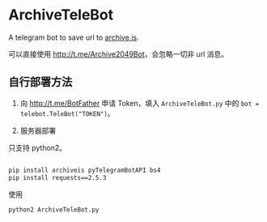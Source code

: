 # ArchiveTeleBot
A telegram bot to save url to [archive.is](https://archive.is/).

可以直接使用 <http://t.me/Archive2049Bot>，会忽略一切非 url 消息。

## 自行部署方法

1. 向 <http://t.me/BotFather> 申请 Token，填入 `ArchiveTeleBot.py` 中的 `bot = telebot.TeleBot("TOKEN")`。

2. 服务器部署

只支持 python2。

```bash

pip install archiveis pyTelegramBotAPI bs4
pip install requests==2.5.3
```

使用

```python
python2 ArchiveTeleBot.py
```

